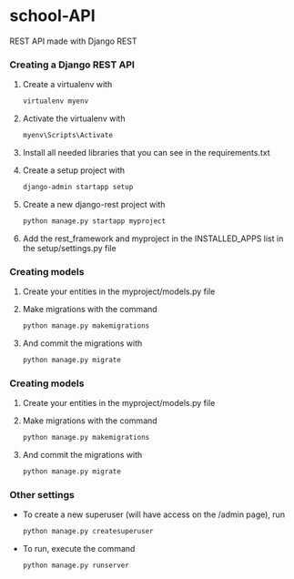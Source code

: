 # school-API
REST API made with Django REST 

<h3>Creating a Django REST API</h3> 

1. Create a virtualenv with
    ```bash
    virtualenv myenv
    ```

2. Activate the virtualenv with
    ```bash
    myenv\Scripts\Activate
    ```

3. Install all needed libraries that you can see in the requirements.txt

4. Create a setup project with
    ```bash
    django-admin startapp setup
    ```

5. Create a new django-rest project with
    ```bash
    python manage.py startapp myproject
    ```

6. Add the rest_framework and myproject in the INSTALLED_APPS list in the setup/settings.py file


<h3>Creating models</h3>

1. Create your entities in the myproject/models.py file

2. Make migrations with the command
    
    ```bash
    python manage.py makemigrations
    ```
3. And commit the migrations with
    
    ```bash
    python manage.py migrate
    ```

<h3>Creating models</h3>

1. Create your entities in the myproject/models.py file

2. Make migrations with the command
    
    ```bash
    python manage.py makemigrations
    ```
3. And commit the migrations with
    
    ```bash
    python manage.py migrate
    ```

<h3> Other settings</h3>

- To create a new superuser (will have access on the /admin page), run

    ```bash
    python manage.py createsuperuser
    ```

- To run, execute the command

    ```bash
    python manage.py runserver
    ```
